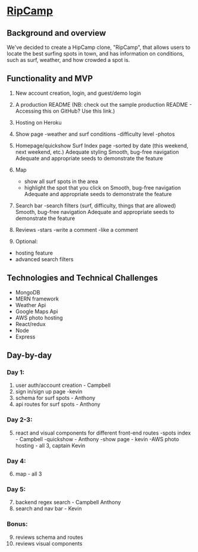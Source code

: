 # [RipCamp](https://ripcamp.herokuapp.com/#/)

## Background and overview

We've decided to create a HipCamp clone, "RipCamp", that allows users to locate the best surfing spots in town, and has information on conditions, such as surf, weather, and how crowded a spot is.

## Functionality and MVP

1. New account creation, login, and guest/demo login
2. A production README (NB: check out the sample production README - Accessing this on GitHub? Use this link.)
3. Hosting on Heroku
4. Show page
   -weather and surf conditions
   -difficulty level
   -photos
5. Homepage/quickshow
   Surf Index page
   -sorted by date (this weekend, next weekend, etc.)
   Adequate styling
   Smooth, bug-free navigation
   Adequate and appropriate seeds to demonstrate the feature
6. Map
   - show all surf spots in the area
   - highlight the spot that you click on
     Smooth, bug-free navigation
     Adequate and appropriate seeds to demonstrate the feature
7. Search bar
   -search filters (surf, difficulty, things that are allowed)
   Smooth, bug-free navigation
   Adequate and appropriate seeds to demonstrate the feature
8. Reviews
   -stars
   -write a comment
   -like a comment

9. Optional:

- hosting feature
- advanced search filters

## Technologies and Technical Challenges

- MongoDB
- MERN framework
- Weather Api
- Google Maps Api
- AWS photo hosting
- React/redux
- Node
- Express

## Day-by-day

### Day 1:

1. user auth/account creation - Campbell
2. sign in/sign up page -kevin
3. schema for surf spots - Anthony
4. api routes for surf spots - Anthony

### Day 2-3:

5. react and visual components for different front-end routes
   -spots index - Campbell
   -quickshow - Anthony
   -show page - kevin
   -AWS photo hosting - all 3, captain Kevin

### Day 4:

6. map - all 3

### Day 5:

7. backend regex search - Campbell Anthony
8. search and nav bar - Kevin

### Bonus:

9. reviews schema and routes
10. reviews visual components

